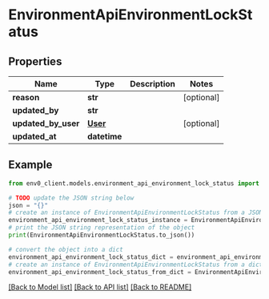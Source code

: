 # EnvironmentApiEnvironmentLockStatus


## Properties

Name | Type | Description | Notes
------------ | ------------- | ------------- | -------------
**reason** | **str** |  | [optional] 
**updated_by** | **str** |  | 
**updated_by_user** | [**User**](User.md) |  | [optional] 
**updated_at** | **datetime** |  | 

## Example

```python
from env0_client.models.environment_api_environment_lock_status import EnvironmentApiEnvironmentLockStatus

# TODO update the JSON string below
json = "{}"
# create an instance of EnvironmentApiEnvironmentLockStatus from a JSON string
environment_api_environment_lock_status_instance = EnvironmentApiEnvironmentLockStatus.from_json(json)
# print the JSON string representation of the object
print(EnvironmentApiEnvironmentLockStatus.to_json())

# convert the object into a dict
environment_api_environment_lock_status_dict = environment_api_environment_lock_status_instance.to_dict()
# create an instance of EnvironmentApiEnvironmentLockStatus from a dict
environment_api_environment_lock_status_from_dict = EnvironmentApiEnvironmentLockStatus.from_dict(environment_api_environment_lock_status_dict)
```
[[Back to Model list]](../README.md#documentation-for-models) [[Back to API list]](../README.md#documentation-for-api-endpoints) [[Back to README]](../README.md)


